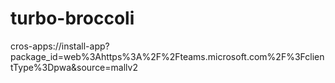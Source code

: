 # turbo-broccoli
cros-apps://install-app?package_id=web%3Ahttps%3A%2F%2Fteams.microsoft.com%2F%3FclientType%3Dpwa&amp;source=mallv2
